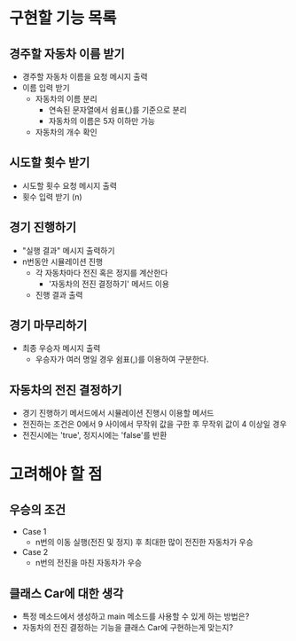 # 구현할 기능 목록
## 경주할 자동차 이름 받기
- 경주할 자동차 이름을 요청 메시지 출력
- 이름 입력 받기
  - 자동차의 이름 분리
    - 연속된 문자열에서 쉼표(,)를 기준으로 분리
    - 자동차의 이름은 5자 이하만 가능
  - 자동차의 개수 확인

## 시도할 횟수 받기
- 시도할 횟수 요청 메시지 출력
- 횟수 입력 받기 (n)

## 경기 진행하기
- "실행 결과" 메시지 출력하기
- n번동안 시뮬레이션 진행
  - 각 자동차마다 전진 혹은 정지를 계산한다
    - '자동차의 전진 결정하기' 메서드 이용
  - 진행 결과 출력

## 경기 마무리하기
- 최종 우승자 메시지 출력
  - 우승자가 여러 명일 경우 쉼표(,)를 이용하여 구분한다.

## 자동차의 전진 결정하기
- 경기 진행하기 메서드에서 시뮬레이션 진행시 이용할 메서드
- 전진하는 조건은 0에서 9 사이에서 무작위 값을 구한 후 무작위 값이 4 이상일 경우
- 전진시에는 'true', 정지시에는 'false'를 반환


# 고려해야 할 점

## 우승의 조건
- Case 1
  - n번의 이동 실행(전진 및 정지) 후 최대한 많이 전진한 자동차가 우승
- Case 2
  - n번의 전진을 마친 자동차가 우승

## 클래스 Car에 대한 생각
- 특정 메소드에서 생성하고 main 메소드를 사용할 수 있게 하는 방법은?
- 자동차의 전진 결정하는 기능을 클래스 Car에 구현하는게 맞는지?
